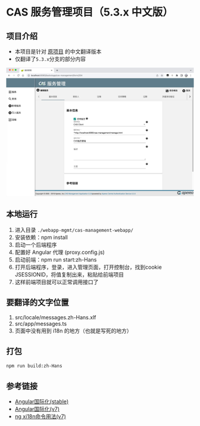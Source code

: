 # CAS 服务管理项目（5.3.x 中文版）

## 项目介绍

- 本项目是针对 [原项目](https://github.com/apereo/cas-management) 的中文翻译版本
- 仅翻译了`5.3.x`分支的部分内容

![](docs/main-zh-Hans.jpg)

## 本地运行

1. 进入目录 `./webapp-mgmt/cas-management-webapp/`
2. 安装依赖：npm install
3. 启动一个后端程序
4. 配置好 Angular 代理 (proxy.config.js)
5. 启动前端：npm run start:zh-Hans
6. 打开后端程序，登录，进入管理页面，打开控制台，找到cookie JSESSIONID，将值复制出来，粘贴给前端项目
7. 这样前端项目就可以正常调用接口了

## 要翻译的文字位置

1. src/locale/messages.zh-Hans.xlf
2. src/app/messages.ts
3. 页面中没有用到 i18n 的地方（也就是写死的地方）

## 打包

```bash
npm run build:zh-Hans
```

## 参考链接

- [Angular国际化(stable)](https://angular.io/guide/i18n)
- [Angular国际化(v7)](https://v7.angular.io/guide/i18n)
- [ng xi18n命令用法(v7)](https://v7.angular.io/cli/xi18n)

